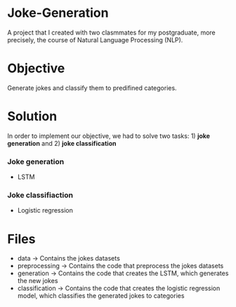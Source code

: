 # Joke-Generation

A project that I created with two clasmmates for my postgraduate, more precisely, the course of Natural Language Processing (NLP).  

# Objective

Generate jokes and classify them to predifined categories.

# Solution

In order to implement our objective, we had to solve two tasks: 1) <b>joke generation</b> and 2) <b>joke classification</b>

<h3> Joke generation </h3>

<ul> <li> LSTM </li> </ul>

<h3> Joke classifiaction </h3>

<ul> <li> Logistic regression </li> </ul>

# Files

<ul>
  <li> data -> Contains the jokes datasets </li>
  <li> preprocessing -> Contains the code that preprocess the jokes datasets </li>
  <li> generation -> Contains the code that creates the LSTM, which generates the new jokes </li>
  <li> classification -> Contains the code that creates the logistic regression model, which classifies the generated jokes to categories </li>

</ul>

